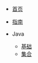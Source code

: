 <!-- docs/_sidebar.md -->

* [首页](/)
* [指南](guide)

* Java
    * [基础](Java/基础/)
    * [集合](Java/集合/)
